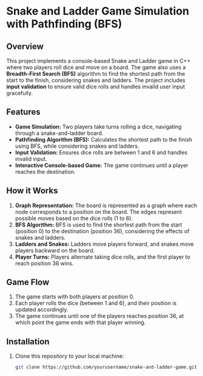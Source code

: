 # Snake and Ladder Game Simulation with Pathfinding (BFS)

## Overview
This project implements a console-based Snake and Ladder game in C++ where two players roll dice and move on a board. The game also uses a **Breadth-First Search (BFS)** algorithm to find the shortest path from the start to the finish, considering snakes and ladders. The project includes **input validation** to ensure valid dice rolls and handles invalid user input gracefully.

## Features
- **Game Simulation:** Two players take turns rolling a dice, navigating through a snake-and-ladder board.
- **Pathfinding Algorithm (BFS):** Calculates the shortest path to the finish using BFS, while considering snakes and ladders.
- **Input Validation:** Ensures dice rolls are between 1 and 6 and handles invalid input.
- **Interactive Console-based Game:** The game continues until a player reaches the destination.

## How it Works
1. **Graph Representation:** The board is represented as a graph where each node corresponds to a position on the board. The edges represent possible moves based on the dice rolls (1 to 6).
2. **BFS Algorithm:** BFS is used to find the shortest path from the start (position 0) to the destination (position 36), considering the effects of snakes and ladders.
3. **Ladders and Snakes:** Ladders move players forward, and snakes move players backward on the board.
4. **Player Turns:** Players alternate taking dice rolls, and the first player to reach position 36 wins.

## Game Flow
1. The game starts with both players at position 0.
2. Each player rolls the dice (between 1 and 6), and their position is updated accordingly.
3. The game continues until one of the players reaches position 36, at which point the game ends with that player winning.

## Installation
1. Clone this repository to your local machine:
   ```bash
   git clone https://github.com/yourusername/snake-and-ladder-game.git

   

